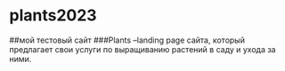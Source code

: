 # plants2023
##мой тестовый сайт
###Plants –landing page сайта, который предлагает свои услуги по выращиванию растений в саду и ухода за ними.
